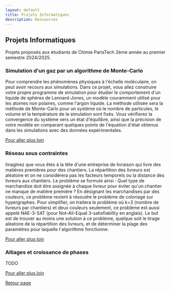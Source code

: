 ```yaml
---
layout: default
title: Projets Informatiques
description: Ressources
---
```


## Projets Informatiques

Projets proposés aux étudiants de Chimie ParisTech 2ème année au  premier semestre 2024/2025.

### Simulation d'un gaz par un algorithme de Monte-Carlo

Pour comprendre les phénomènes physiques à l'échelle moléculaire, on peut avoir recours aux simulations. Dans ce projet, vous allez construire votre propre programme de simulation pour étudier le comportement d'un liquide de sphères de Lennard-Jones, un modèle couramment utilisé pour les atomes non polaires, comme l'argon liquide. La méthode utilisée sera la méthode de Monte-Carlo pour un système où le nombre de particules, le volume et la température de la simulation sont fixés. Vous vérifierez la convergence du système vers un état d'équilibre, ainsi que la précision de votre modèle en comparant quelques points de l'équation d'état obtenus dans les simulations avec des données expérimentales.

[Pour aller plus loin](./simulation_gaz.md)

### Réseau sous contraintes

Imaginez que vous êtes à la tête d'une entreprise de livraison qui livre des matières premières pour des chantiers. La répartition des livreurs est aléatoire et on ne considèrera pas les facteurs temporels ou la distance des livreurs aux chantiers. Le problème se formule ainsi : Quel type de marchandise doit être assignée à chaque livreur pour éviter qu'un chantier ne manque de matière première ? En désignant les marchandises par des couleurs, ce problème revient à résoudre le problème de coloriage sur hypergraphes. Pour simplifier, on traitera le problème où k=3 (nombre de livreurs par chantiers) et deux couleurs seulement, ce problème est aussi appelé NAE-3-SAT (pour Not-All-Equal 3-satisfiability en anglais). Le but est de trouver au moins une solution à ce problème, quelque soit le tirage aléatoire de la répartition des livreurs, et de déterminer la plage des paramètres pour laquelle l'algorithme fonctionne.

[Pour aller plus loin](./allocation_roles_reseau.md)

### Alliages et croissance de phases
TODO

[Pour aller plus loin](./alliage_kawasaki.md)


[Retour page](../README.md)